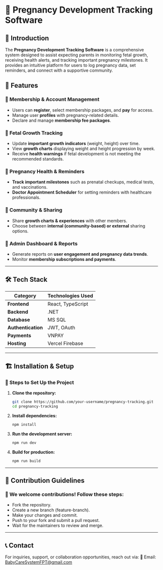 # 🍼 Pregnancy Development Tracking Software

## 📌 Introduction  
The **Pregnancy Development Tracking Software** is a comprehensive system designed to assist expecting parents in monitoring fetal growth, receiving health alerts, and tracking important pregnancy milestones. It provides an intuitive platform for users to log pregnancy data, set reminders, and connect with a supportive community.

## 🚀 Features  
### 🔹 Membership & Account Management  
- Users can **register**, select membership packages, and **pay** for access.  
- Manage user **profiles** with pregnancy-related details.  
- Declare and manage **membership fee packages**.

### 🔹 Fetal Growth Tracking  
- Update **important growth indicators** (weight, height) over time.  
- View **growth charts** displaying weight and height progression by week.  
- Receive **health warnings** if fetal development is not meeting the recommended standards.  

### 🔹 Pregnancy Health & Reminders  
- **Track important milestones** such as prenatal checkups, medical tests, and vaccinations.  
- **Doctor Appointment Scheduler** for setting reminders with healthcare professionals.  

### 🔹 Community & Sharing  
- Share **growth charts & experiences** with other members.  
- Choose between **internal (community-based) or external** sharing options.  

### 🔹 Admin Dashboard & Reports  
- Generate reports on **user engagement and pregnancy data trends**.  
- Monitor **membership subscriptions and payments**.  

---

## 🛠️ Tech Stack  
| Category       | Technologies Used |
|---------------|------------------|
| **Frontend**  | React, TypeScript |
| **Backend**   | .NET |
| **Database**  | MS SQL |
| **Authentication** | JWT, OAuth |
| **Payments**  | VNPAY |
| **Hosting**   | Vercel Firebase |

---

## 🏗️ Installation & Setup  

### 🔹 Steps to Set Up the Project  

1. **Clone the repository:**  
   ```sh
   git clone https://github.com/your-username/pregnancy-tracking.git
   cd pregnancy-tracking
2. **Install dependencies:**  
   ```sh
   npm install
3. **Run the development server:**  
   ```sh
   npm run dev
3. **Build for production:**  
   ```sh
   npm run build

---

## 📜 Contribution Guidelines

### 🔹 We welcome contributions! Follow these steps: 
- Fork the repository.  
- Create a new branch (feature-branch).
- Make your changes and commit.
- Push to your fork and submit a pull request.
- Wait for the maintainers to review and merge.

---

## 📞 Contact
For inquiries, support, or collaboration opportunities, reach out via:
📧 Email: BabyCareSystemFPT@gmail.com


